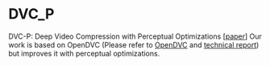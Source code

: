 # DVC_P
DVC-P: Deep Video Compression with Perceptual Optimizations [[paper](https://arxiv.org/abs/2109.10849)]
Our work is based on OpenDVC (Please refer to [OpenDVC](https://github.com/RenYang-home/OpenDVC) and [technical report](https://arxiv.org/abs/2006.15862)) but improves it with perceptual optimizations.
